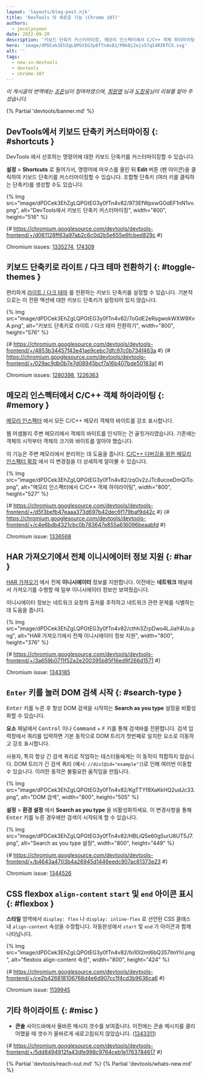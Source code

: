 ```yaml
---
layout: 'layouts/blog-post.njk'
title: 'DevTools 의 새로운 기능 (Chrome 107)'
authors:
  - jecelynyeen
date: 2022-09-20
description: '키보드 단축키 커스터마이징, 메모리 인스펙터에서 C/C++ 객체 하이라이팅 등'
hero: 'image/dPDCek3EhZgLQPGtEG3y0fTn4v82/PBk8j2ojs57qI4RIKTCX.svg'
alt: ''
tags:
  - new-in-devtools
  - devtools
  - chrome-107
---
```


*이 게시글의 번역에는 [조은](https://developers.google.com/community/experts/directory/profile/profile-eun-cho)님이 참여하였으며, [최원영](https://www.linkedin.com/in/toruchoi) 님과 [도창욱](https://developers.google.com/community/experts/directory/profile/profile-changwook-doh)님이 리뷰를 맡아 주셨습니다.*

{% Partial 'devtools/banner.md' %}

## DevTools에서 키보드 단축키 커스터마이징 {: #shortcuts }

DevTools 에서 선호하는 명령어에 대한 키보드 단축키를 커스터마이징할 수 있습니다.

**설정** > **Shortcuts** 로 들어가서, 명령어에 마우스를 올린 뒤 **Edit** 버튼 (펜 아이콘)을 클릭하여 키보드 단축키를 커스터마이징할 수 있습니다. 조합형 단축키 (여러 키를 클릭하는 단축키)를 생성할 수도 있습니다.

{% Img src="image/dPDCek3EhZgLQPGtEG3y0fTn4v82/973EfWpxwGOdEF1nN1vv.png", alt="DevTools에서 키보드 단축키 커스터마이징", width="800", height="516" %}

{# https://chromium.googlesource.com/devtools/devtools-frontend/+/d061128ff63a97ab2c6c0d2b5e655e6fcbed829c #}

Chromium issues: [1335274](https://crbug.com/1335274), [174309](https://crbug.com/174309)


## 키보드 단축키로 라이트 / 다크 테마 전환하기 {: #toggle-themes }

편리하게 [라이트 / 다크 테마](/docs/devtools/rendering/emulate-css/#emulate-css-media-feature-prefers-color-scheme) 를 전환하는 키보드 단축키를 설정할 수 있습니다. 기본적으로는 이 전환 액션에 대한 키보드 단축키가 설정되어 있지 않습니다.

{% Img src="image/dPDCek3EhZgLQPGtEG3y0fTn4v82/7oGdE2eRsgwokWXW9XvA.png", alt="키보드 단축키로 라이트 / 다크 테마 전환하기", width="800", height="576" %}

{# https://chromium.googlesource.com/devtools/devtools-frontend/+/4853b34457f43e41ae9cebc7dfc97c0b734f463a #}
{# https://chromium.googlesource.com/devtools/devtools-frontend/+/029ac9db0b7e7d08945bcf7a16b407bde50183a1 #}

Chromium issues: [1280398](https://crbug.com/1280398), [1226363](https://crbug.com/1226363)


## 메모리 인스펙터에서 C/C++ 객체 하이라이팅 {: #memory }

[메모리 인스펙터](/docs/devtools/memory-inspector/) 에서 모든 C/C++ 메모리 객체의 바이트를 강조 표시합니다.

웹 어셈블리 주변 메모리에서 객체의 바이트를 인식하는 건 골칫거리였습니다. 기존에는 객체의 시작부터 객체의 크기와 바이트를 알아야 했습니다.

이 기능은 주변 메모리에서 분리하는 데 도움을 줍니다. [C/C++ 디버깅을 위한 메모리 인스펙터 확장](/blog/memory-inspector-extended-cpp/) 에서 이 변경점을 더 상세하게 알아볼 수 있습니다.

{% Img src="image/dPDCek3EhZgLQPGtEG3y0fTn4v82/zqOv2zJTc8ucoeDmQiTo.png", alt="메모리 인스펙터에서 C/C++ 객체 하이라이팅", width="800", height="527" %}

{# https://chromium.googlesource.com/devtools/devtools-frontend/+/d5f3befb47eaaa373d697b42dec6f179baf9d42c #}
{# https://chromium.googlesource.com/devtools/devtools-frontend/+/c4e6bdb4321cbc0b783647e855a616096beaabfd #}

Chromium issue: [1336568](https://crbug.com/1336568)


## HAR 가져오기에서 전체 이니시에이터 정보 지원 {: #har }

[HAR 가져오기](/docs/devtools/network/reference/#save-as-har) 에서 전체 **이니시에이터** 정보를 지원합니다. 이전에는 **네트워크** 패널에서 가져오기를 수행할 때 일부 이니시에이터 정보만 보여줬습니다.

이니시에이터 정보는 네트워크 요청의 출처를 추적하고 네트워크 관련 문제를 식별하는 데 도움을 줍니다.

{% Img src="image/dPDCek3EhZgLQPGtEG3y0fTn4v82/cthh3ZrpDwo4LJiaY4Uo.png", alt="HAR 가져오기에서 전체 이니시에이터 정보 지원", width="800", height="376" %}

{# https://chromium.googlesource.com/devtools/devtools-frontend/+/3a659b0711f52a2e200395b85f16ed9f266d1571 #}

Chromium issue: [1343185](https://crbug.com/1343185)



## `Enter` 키를 눌러 DOM 검색 시작 {: #search-type }

<kbd>Enter</kbd> 키를 누른 후 항상 DOM 검색을 시작하는 **Search as you type** 설정을 비활성화할 수 있습니다.

**요소** 패널에서 <kbd>Control</kbd> 이나 <kbd>Command</kbd> + <kbd>F</kbd> 키를 통해 검색바를 전환합니다. 검색 입력창에서 쿼리를 입력하면 기본 동작으로 DOM 트리가 첫번째로 일치한 요소로 이동하고 강조 표시합니다.

사용자, 특히 항상 긴 검색 쿼리로 작업하는 테스터들에게는 이 동작이 적합하지 않습니다. DOM 트리가 긴 검색 쿼리 (예시: `//div[@id="example"]`)로 인해 여러번 이동할 수 있습니다. 이러한 동작은 불필요한 움직임을 만듭니다.

{% Img src="image/dPDCek3EhZgLQPGtEG3y0fTn4v82/KgTTYf8XaKkHQ2udJc33.png", alt="DOM 검색", width="800", height="505" %}

**설정** > **환경 설정** 에서 **Search as you type** 을 비활성화하세요. 이 변경사항을 통해 <kbd>Enter</kbd> 키를 누른 경우에만 검색이 시작되게 할 수 있습니다.

{% Img src="image/dPDCek3EhZgLQPGtEG3y0fTn4v82/HBLiQ5e60g5urU8UT5J7.png", alt="Search as you type 설정", width="800", height="449" %}

{# https://chromium.googlesource.com/devtools/devtools-frontend/+/b4643a4703b4a26945d1446eedc907ac81373e23 #}

Chromium issue: [1344526](https://crbug.com/1344526)


## CSS flexbox `align-content` `start` 및 `end` 아이콘 표시 {: #flexbox }

**스타일** 영역에서 `display: flex` 나 `display: inline-flex` 로 선언된 CSS 클래스 내 `align-content` 속성을 수정합니다. 자동완성에서 `start` 및 `end` 가 아이콘과 함께 나타납니다.

{% Img src="image/dPDCek3EhZgLQPGtEG3y0fTn4v82/fo10I2mt6bQ357itnYhl.png", alt="flexbox align-content 속성", width="800", height="424" %}

{# https://chromium.googlesource.com/devtools/devtools-frontend/+/ce2b426818106768d4e6d907cc1f4cd3b9636ca6 #}

Chromium issue: [1139945](https://crbug.com/1139945)


## 기타 하이라이트 {: #misc }

- **콘솔** 사이드바에서 올바른 메시지 갯수를 보여줍니다. 이전에는 콘솔 메시지를 클리어했을 때 갯수가 올바르게 새로고침되지 않았습니다. ([1343311](https://crbug.com/1343311))

{# https://chromium.googlesource.com/devtools/devtools-frontend/+/5dd8494912fa43dfe998c9764ceb1e1763784617 #}


{% Partial 'devtools/reach-out.md' %}
{% Partial 'devtools/whats-new.md' %}
